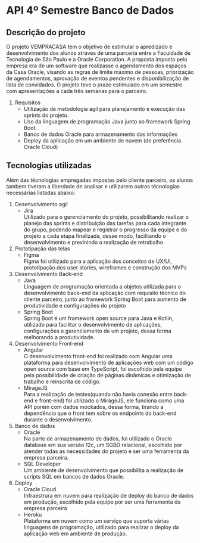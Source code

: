 <h1>API 4º Semestre Banco de Dados</h1>

<h2>Descrição do projeto</h2> 
O projeto VEMPRACASA tem o objetivo de estimular o apredizado e desenvolvimento dos alunos atráves de uma parceria entre a Faculdade de Tecnologia de São Paulo e a Oracle Corporation. A proposta imposta pela empresa era de um software que realizasse o agendamento dos espaços da Casa Oracle, visando as regras de limite máximo de pessoas, priorização de agendamentos, aprovação de eventos pendentes e disponibilização de lista de convidados. O projeto teve o prazo estimulado em um semestre com apresentações a cada três semanas para o parceiro.
    <ol>
        <li> Requisitos 
             <ul><li> Utilização de metodologia agíl para planejamento e execução das sprints do projeto.</li></ul>
            <ul><li> Uso da linguagem de programação Java junto ao framework Spring Boot.</li></ul>
            <ul><li> Banco de dados Oracle para armazenamento das informações</li></ul>
            <ul><li> Deploy da aplicação em um ambiente de nuvem (de preferência Oracle Cloud)</li></ul>
        </li>
    </ol>

<h2> Tecnologias utilizadas</h2> 
Além das técnologias empregadas impostas pelo cliente parceiro, os alunos tambem tiveram a liberdade de analisar e utilizarem outras técnologias necessárias listadas abaixo:
<ol>
    <li>Desenvolvimento agíl
        <ul>
            <li>
                Jira
                </br>Utilizado para o gerenciamento do projeto, possibilitando realizar o planejo das sprints e distribuição das tarefas para cada integrante do grupo,                       podendo mapear e registrar o progresso da equipe e do projeto a cada etapa finalizada, desse modo, facilitando o desenvolvimento e previnindo a realização de retrabalho
            </li>
        </ul>
    </li>
    <li>
        Prototipação das telas
        <ul>
            <li>
                Figma
            </li>
            Figma foi utilizado para a aplicação dos conceitos de UX/UI, prototipação dos user stories, wireframes e construção dos MVPs
        </ul>
    </li>
     <li>Desenvolvimento Back-end
        <ul>
            <li>
                Java
                </br> Linguagem de programação orientada a objetos utilizada para o desenvolvimento back-end da aplicação com requisito técnico do cliente parceiro, junto ao framework Spring Boot para aumento de produtividade e configurações do projeto
            </li>
             <li>
                Spring Boot
                </br>Spring Boot é um framework open source para Java e Kotlin, utilizado para facilitar o desenvolvimento de aplicações,
                configurações e gerenciamento de um projeto, dessa forma melhorando a produtividade. 
            </li>
        </ul>
    </li> <li>Desenvolvimento Front-end
        <ul>
            <li>
                Angular 
                </br>O desenvolvimento front-end foi realizado com Angular uma plataforma para desenvolvimento de aplicações web com um código open source com base em TypeScript, foi escolhido pela equipe pela possibilidade de criação de páginas dinâmicas e otimização de trabalho e reinscrita de código. 
            </li>
             <li>
                MirageJS
                </br>Para a realização de testes(quando não havia conexão entre back-end e front-end) foi utilizado o MirageJS, ele funciona como uma API porém com dados mockados, dessa forma, tirando a dependência que o front tem sobre os endpoints do back-end durante o desenvolvimento.
            </li>
        </ul>
    </li> <li>Banco de dados
        <ul>
            <li>
                Oracle
                </br> Na parte de armazenamento de dados, foi utilizado o Oracle database em sua versão 12c, um SGBD relacional, escolhido por atender todas as necessidades do projeto e ser uma ferramenta da empresa parceira.
            </li>
            <li>
                SQL Developer
                </br> Um ambiente de desenvolvimento que possibilita a realização de scripts SQL em bancos de dados Oracle.
            </li>
        </ul>
    </li><li>Deploy
        <ul>
            <li>
                Oracle Cloud 
                </br> Infraestrura em nuvem para realização de deploy do banco de dados em produção, escolhido pela equipe por ser uma ferramenta da empresa parceira
            </li>
            <li>
                Heroku
                </br> Plataforma em nuvem como um serviço que suporta várias linguagens de programação, utilizado para realizar o deploy da aplicação web em ambiente de produção.
            </li>
        </ul>
    </li>
</ol>
    

